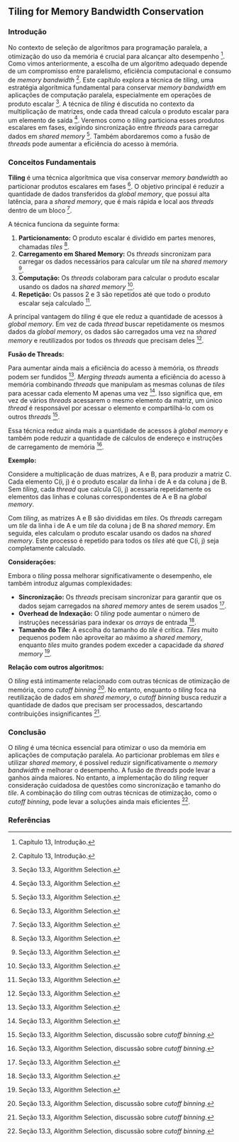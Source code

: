 ## Tiling for Memory Bandwidth Conservation

### Introdução
No contexto de seleção de algoritmos para programação paralela, a otimização do uso da memória é crucial para alcançar alto desempenho [^281]. Como vimos anteriormente, a escolha de um algoritmo adequado depende de um compromisso entre paralelismo, eficiência computacional e consumo de *memory bandwidth* [^281]. Este capítulo explora a técnica de *tiling*, uma estratégia algorítmica fundamental para conservar *memory bandwidth* em aplicações de computação paralela, especialmente em operações de produto escalar [^287]. A técnica de *tiling* é discutida no contexto da multiplicação de matrizes, onde cada thread calcula o produto escalar para um elemento de saída [^287]. Veremos como o *tiling* particiona esses produtos escalares em fases, exigindo sincronização entre *threads* para carregar dados em *shared memory* [^287]. Também abordaremos como a fusão de *threads* pode aumentar a eficiência do acesso à memória.

### Conceitos Fundamentais

**Tiling** é uma técnica algorítmica que visa conservar *memory bandwidth* ao particionar produtos escalares em fases [^287]. O objetivo principal é reduzir a quantidade de dados transferidos da *global memory*, que possui alta latência, para a *shared memory*, que é mais rápida e local aos *threads* dentro de um bloco [^287].

A técnica funciona da seguinte forma:

1. **Particionamento:** O produto escalar é dividido em partes menores, chamadas *tiles* [^287].
2. **Carregamento em Shared Memory:** Os *threads* sincronizam para carregar os dados necessários para calcular um *tile* na *shared memory* [^287].
3. **Computação:** Os *threads* colaboram para calcular o produto escalar usando os dados na *shared memory* [^287].
4. **Repetição:** Os passos 2 e 3 são repetidos até que todo o produto escalar seja calculado [^287].

A principal vantagem do *tiling* é que ele reduz a quantidade de acessos à *global memory*. Em vez de cada *thread* buscar repetidamente os mesmos dados da *global memory*, os dados são carregados uma vez na *shared memory* e reutilizados por todos os *threads* que precisam deles [^287].

**Fusão de Threads:**

Para aumentar ainda mais a eficiência do acesso à memória, os *threads* podem ser fundidos [^287]. *Merging threads* aumenta a eficiência do acesso à memória combinando *threads* que manipulam as mesmas colunas de *tiles* para acessar cada elemento M apenas uma vez [^287]. Isso significa que, em vez de vários *threads* acessarem o mesmo elemento da matriz, um único *thread* é responsável por acessar o elemento e compartilhá-lo com os outros *threads* [^288].

Essa técnica reduz ainda mais a quantidade de acessos à *global memory* e também pode reduzir a quantidade de cálculos de endereço e instruções de carregamento de memória [^288].

**Exemplo:**

Considere a multiplicação de duas matrizes, A e B, para produzir a matriz C. Cada elemento C(i, j) é o produto escalar da linha i de A e da coluna j de B. Sem *tiling*, cada *thread* que calcula C(i, j) acessaria repetidamente os elementos das linhas e colunas correspondentes de A e B na *global memory*.

Com *tiling*, as matrizes A e B são divididas em *tiles*. Os *threads* carregam um *tile* da linha i de A e um *tile* da coluna j de B na *shared memory*. Em seguida, eles calculam o produto escalar usando os dados na *shared memory*. Este processo é repetido para todos os *tiles* até que C(i, j) seja completamente calculado.

**Considerações:**

Embora o *tiling* possa melhorar significativamente o desempenho, ele também introduz algumas complexidades:

*   **Sincronização:** Os *threads* precisam sincronizar para garantir que os dados sejam carregados na *shared memory* antes de serem usados [^287].
*   **Overhead de Indexação:** O *tiling* pode aumentar o número de instruções necessárias para indexar os *arrays* de entrada [^287].
*   **Tamanho do Tile:** A escolha do tamanho do *tile* é crítica. *Tiles* muito pequenos podem não aproveitar ao máximo a *shared memory*, enquanto *tiles* muito grandes podem exceder a capacidade da *shared memory* [^287].

**Relação com outros algoritmos:**

O *tiling* está intimamente relacionado com outras técnicas de otimização de memória, como *cutoff binning* [^288]. No entanto, enquanto o *tiling* foca na reutilização de dados em *shared memory*, o *cutoff binning* busca reduzir a quantidade de dados que precisam ser processados, descartando contribuições insignificantes [^288].

### Conclusão
O *tiling* é uma técnica essencial para otimizar o uso da memória em aplicações de computação paralela. Ao particionar problemas em *tiles* e utilizar *shared memory*, é possível reduzir significativamente o *memory bandwidth* e melhorar o desempenho. A fusão de *threads* pode levar a ganhos ainda maiores. No entanto, a implementação do *tiling* requer consideração cuidadosa de questões como sincronização e tamanho do *tile*. A combinação do *tiling* com outras técnicas de otimização, como o *cutoff binning*, pode levar a soluções ainda mais eficientes [^288].

### Referências
[^281]: Capítulo 13, Introdução.
[^287]: Seção 13.3, Algorithm Selection.
[^288]: Seção 13.3, Algorithm Selection, discussão sobre *cutoff binning*.
<!-- END -->